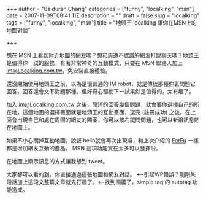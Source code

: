 +++
author = "Balduran Chang"
categories = ["funny", "localking", "msn"]
date = 2007-11-09T08:41:11Z
description = ""
draft = false
slug = "localking"
tags = ["funny", "localking", "msn"]
title = "地頭王 localking 讓你在MSN上的地圖對談"

+++


想在 MSN 上看到附近地圖的網友嗎？想和周遭不認識的網友打屁聊天嗎？[地頭王](http://www.localking.com.tw/)是值得你一試的服務，有著非常神奇的互動模式，只要在 MSN 聯絡人加上 im@Localking.com.tw，免安裝直接體驗。

還沒開始使用地頭王之前，以為是很普通的 IM robot，就是傳統那種你丟問題它回答，回答還會文不對題那種。但好奇心驅使下一試果然是值得的，太有趣了。

加入 im@Localking.com.tw 之後，簡短的回答幾個問題，就會要你選擇自己的所在地，這個地圖的選擇畫面就是地頭王的互動畫面，選完 (註冊成功) 之後，在上面會出現自己和處在周圍的網友的圖案，你可以按右鍵問問題，也可以新增訊息貼在地圖上。

如果不小心關掉互動地圖，說聲 hello就會再次出現囉，和上次介紹的 [ForFu](http://www.cs.nctu.edu.tw/~changcc/wordpress/2007/11/05/forfu/) 一樣都是增加網友互動的產品， MSN 這項功能實在太多可以發揮啦。

在地圖上顯示訊息的方式讓我想到 tweet。

大家都可以看的到，你直接通過這張地圖和網友對話。 <—引起WP錯誤？剛剛某段話加上這段文整篇文章就鬼打牆了。<—找到關鍵了，simple tag 的 autotag 功能造成。

